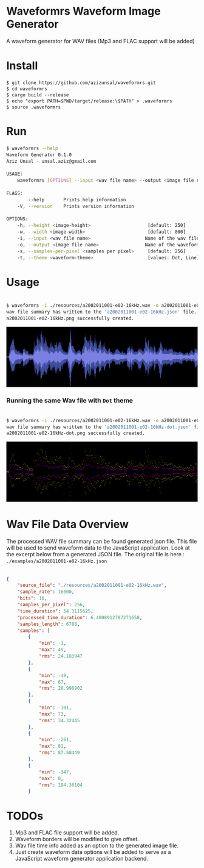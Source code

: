 Waveformrs Waveform Image Generator 
===

A waveform generator for WAV files (Mp3 and FLAC support will be added)

Install
===

```
$ git clone https://github.com/azizunsal/waveformrs.git
$ cd waveformrs
$ cargo build --release
$ echo "export PATH=$PWD/target/release:\$PATH" > .waveformrs
$ source .waveformrs

```

Run
===

```bash
$ waveformrs --help
Waveform Generator 0.1.0
Aziz Unsal - unsal.aziz@gmail.com

USAGE:
    waveformrs [OPTIONS] --input <wav file name> --output <image file name>

FLAGS:
        --help       Prints help information
    -V, --version    Prints version information

OPTIONS:
    -h, --height <image-height>                     [default: 250]
    -w, --width <image-width>                       [default: 800]
    -i, --input <wav file name>                    Name of the wav file to be processed - full path.
    -o, --output <image file name>                 Name of the waveform image file to be generated.
    -s, --samples-per-pixel <samples per pixel>     [default: 256]
    -t, --theme <waveform-theme>                    [values: Dot, Line]
```

Usage
===

```bash

$ waveformrs -i ./resources/a2002011001-e02-16kHz.wav -o a2002011001-e02-16kHz.png
wav file summary has written to the 'a2002011001-e02-16kHz.json' file.
a2002011001-e02-16kHz.png successfully created.

```

![generated_waveform_image](./examples/a2002011001-e02-16kHz.png)

### Running the same Wav file with `Dot` theme
```bash

$ waveformrs -i ./resources/a2002011001-e02-16kHz.wav -o a2002011001-e02-16kHz-dot.png -t Dot
wav file summary has written to the 'a2002011001-e02-16kHz-dot.json' file.
a2002011001-e02-16kHz-dot.png successfully created.

```

![generated_waveform_image](./examples/a2002011001-e02-16kHz-dot.png)



Wav File Data Overview
===

The processed WAV file summary can be found generated json file. This file will be used to send waveform data to the JavaScript application. 
Look at the excerpt below from a generated JSON file. The original file is here : `./examples/a2002011001-e02-16kHz.json`

```json

{
    "source_file": "./resources/a2002011001-e02-16kHz.wav",
    "sample_rate": 16000,
    "bits": 16,
    "samples_per_pixel": 256,
    "time_duration": 54.3115625,
    "processed_time_duration": 6.4008912787271658,
    "samples_length": 6788,
    "samples": [
        {
            "min": -1,
            "max": 49,
            "rms": 24.183947
        },
        {
            "min": -49,
            "max": 67,
            "rms": 28.996902
        },
        {
            "min": -101,
            "max": 73,
            "rms": 34.32445
        },
        {
            "min": -261,
            "max": 81,
            "rms": 87.58449
        },
        {
            "min": -347,
            "max": 0,
            "rms": 194.36104
        }

```


TODOs
===

1. Mp3 and FLAC file support will be added.
2. Waveform borders will be modified to give offset.
3. Wav file time info added as an option to the generated image file.
4. Just create waveform data options will be added to serve as a JavaScript waveform generator application backend.


